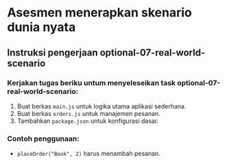 # Asesmen menerapkan skenario dunia nyata

## Instruksi pengerjaan optional-07-real-world-scenario

### Kerjakan tugas beriku untum menyeleseikan task optional-07-real-world-scenario:
1. Buat berkas `main.js` untuk logika utama aplikasi sederhana.
2. Buat berkas `orders.js` untuk manajemen pesanan.
3. Tambahkan `package.json` untuk konfigurasi dasar.

### Contoh penggunaan:
- `placeOrder("Book", 2)` harus menambah pesanan.